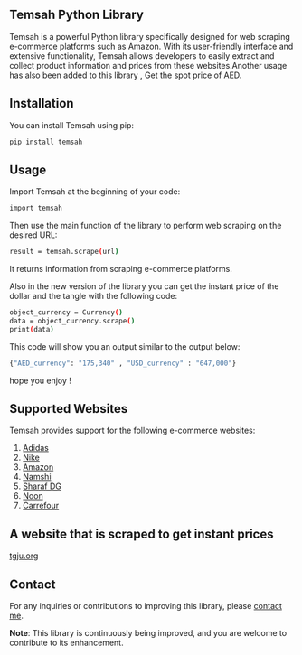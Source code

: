 
## Temsah Python Library

Temsah is a powerful Python library specifically designed for web scraping e-commerce platforms such as Amazon. With its user-friendly interface and extensive functionality, Temsah allows developers to easily extract and collect product information and prices from these websites.Another usage has also been added to this library , Get the spot price of AED.

## Installation

You can install Temsah using pip:

```sh
pip install temsah
```

## Usage

Import Temsah at the beginning of your code:
```sh
import temsah
```

Then use the main function of the library to perform web scraping on the desired URL:
```sh
result = temsah.scrape(url)
```
It returns information from scraping e-commerce platforms.

Also in the new version of the library you can get the instant price of the dollar and the tangle with the following code:
```sh
object_currency = Currency()
data = object_currency.scrape()
print(data)
```
This code will show you an output similar to the output below:
```sh
{"AED_currency": "175,340" , "USD_currency" : "647,000"}
```

hope you enjoy !
## Supported Websites

Temsah provides support for the following e-commerce websites:
1. [Adidas](https://www.adidas.ae/)
2. [Nike](https://www.nike.ae/en/home)
3. [Amazon](https://www.amazon.ae/)
4. [Namshi](https://www.namshi.com/)
5. [Sharaf DG](https://uae.sharafdg.com/)
6. [Noon](https://www.noon.com/uae-en/)
7. [Carrefour](https://www.carrefouruae.com/)

## A website that is scraped to get instant prices
[tgju.org](https://www.tgju.org/profile/price_aed)
## Contact

For any inquiries or contributions to improving this library, please [contact me](mailto:seyedsahel1383@gmail.com "Email Me").

**Note**: This library is continuously being improved, and you are welcome to contribute to its enhancement.

